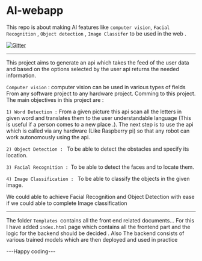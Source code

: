 # AI-webapp
This repo is about making AI features like
`computer vision`,
`Facial Recognition` ,
`Object detection` ,
`Image Classifer` 
to be used in the web .

[![Gitter](https://badges.gitter.im/yvkrishna/MyMlToolKit.svg)](https://gitter.im/yvkrishna/MyMlToolKit?utm_source=badge&utm_medium=badge&utm_campaign=pr-badge)

---

This project aims to generate an api which takes the feed of the user data and based on the options selected by the user api returns the needed information.

`Computer vision` : computer vision can be used in various types of fields From any software project to any hardware project. Comming to this project. The main objectives in this project are :

`1) Word Detection :` From a given picture this api scan all the letters in given word and translates them to the user understandable language (This is useful if a person comes to a new place .). The next step is to use the api which is called via any hardware (Like Raspberry pi) so that any robot can work autonomously using the api.

`2) Object Detection : ` To be able to detect the obstacles and specify its location.

`3) Facial Recognition : `To be able to detect the faces and to locate them.

`4) Image Classification : ` To be able to classify the objects in the given image.

We could able to achieve Facial Recognition and Object Detection with ease if we could able to complete Image classification

--- 

The folder `Templates `contains all the front end related documents...
For this I have added `index.html` page which contains all the frontend part 
and the logic for the backend should be decided .
Also The backend consists of various trained models which are then deployed and used  in practice 

---Happy coding---
